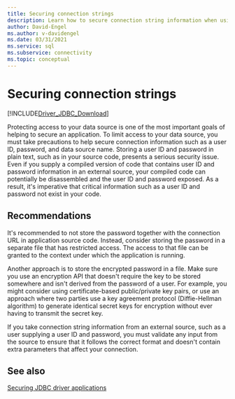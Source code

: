 ```yaml
---
title: Securing connection strings
description: Learn how to secure connection string information when using the JDBC Driver for SQL Server.
author: David-Engel
ms.author: v-davidengel
ms.date: 03/31/2021
ms.service: sql
ms.subservice: connectivity
ms.topic: conceptual
---
```


# Securing connection strings

[!INCLUDE[Driver_JDBC_Download](../../includes/driver_jdbc_download.md)]

Protecting access to your data source is one of the most important goals of helping to secure an application. To limit access to your data source, you must take precautions to help secure connection information such as a user ID, password, and data source name. Storing a user ID and password in plain text, such as in your source code, presents a serious security issue. Even if you supply a compiled version of code that contains user ID and password information in an external source, your compiled code can potentially be disassembled and the user ID and password exposed. As a result, it's imperative that critical information such as a user ID and password not exist in your code.

## Recommendations

It's recommended to not store the password together with the connection URL in application source code. Instead, consider storing the password in a separate file that has restricted access. The access to that file can be granted to the context under which the application is running.

Another approach is to store the encrypted password in a file. Make sure you use an encryption API that doesn't require the key to be stored somewhere and isn't derived from the password of a user. For example, you might consider using certificate-based public/private key pairs, or use an approach where two parties use a key agreement protocol (Diffie-Hellman algorithm) to generate identical secret keys for encryption without ever having to transmit the secret key.

If you take connection string information from an external source, such as a user supplying a user ID and password, you must validate any input from the source to ensure that it follows the correct format and doesn't contain extra parameters that affect your connection.

## See also

[Securing JDBC driver applications](securing-jdbc-driver-applications.md)
